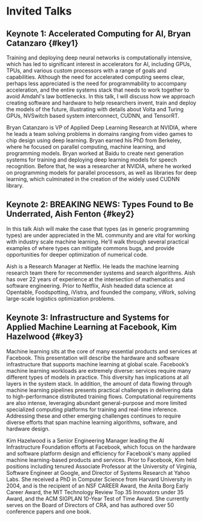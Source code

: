 # Invited Talks

## Keynote 1: Accelerated Computing for AI, Bryan Catanzaro {#key1}

Training and deploying deep neural networks is computationally intensive, which has led to significant interest in accelerators for AI, including GPUs, TPUs, and various custom processors with a range of goals and capabilities. Although the need for accelerated computing seems clear, perhaps less appreciated is the need for programmability to accompany acceleration, and the entire systems stack that needs to work together to avoid Amdahl's law bottlenecks. In this talk, I will discuss how we approach creating software and hardware to help researchers invent, train and deploy the models of the future, illustrating with details about Volta and Turing GPUs, NVSwitch based system interconnect, CUDNN, and TensorRT.

Bryan Catanzaro is VP of Applied Deep Learning Research at NVIDIA, where he leads a team solving problems in domains ranging from video games to chip design using deep learning. Bryan earned his PhD from Berkeley, where he focused on parallel computing, machine learning, and programming models. Bryan worked at Baidu to create next generation systems for training and deploying deep learning models for speech recognition. Before that, he was a researcher at NVIDIA, where he worked on programming models for parallel processors, as well as libraries for deep learning, which culminated in the creation of the widely used CUDNN library.


## Keynote 2: BREAKING NEWS: Types Found to Be Underrated, Aish Fenton {#key2}

In this talk Aish will make the case that types (as in generic programming types) are under appreciated in the ML community and are vital for working with industry scale machine learning. He'll walk through several practical examples of where types can mitigate commons bugs, and provide opportunities for deeper optimization of numerical code.

Aish is a Research Manager at Netflix. He leads the machine learning research team there for recommender systems and search algorithms. Aish has over 22 years of experience at the intersection of mathematics and software engineering. Prior to Netflix, Aish headed data science at Opentable, Foodspotting, iVistra, and founded the company, vWork, solving large-scale logistics optimization problems.


## Keynote 3: Infrastructure and Systems for Applied Machine Learning at Facebook, Kim Hazelwood {#key3}

Machine learning sits at the core of many essential products and services at Facebook. This presentation will describe the hardware and software infrastructure that supports machine learning at global scale. Facebook’s machine learning workloads are extremely diverse: services require many different types of models in practice. This diversity has implications at all layers in the system stack. In addition, the amount of data flowing through machine learning pipelines presents practical challenges in delivering data to high-performance distributed training flows. Computational requirements are also intense, leveraging abundant general-purpose and more limited specialized computing platforms for training and real-time inference. Addressing these and other emerging challenges continues to require diverse efforts that span machine learning algorithms, software, and hardware design.

Kim Hazelwood is a Senior Engineering Manager leading the AI Infrastructure Foundation efforts at Facebook, which focus on the hardware and software platform design and efficiency for Facebook's many applied machine learning-based products and services. Prior to Facebook, Kim held positions including tenured Associate Professor at the University of Virginia, Software Engineer at Google, and Director of Systems Research at Yahoo Labs. She received a PhD in Computer Science from Harvard University in 2004, and is the recipient of an NSF CAREER Award, the Anita Borg Early Career Award, the MIT Technology Review Top 35 Innovators under 35 Award, and the ACM SIGPLAN 10-Year Test of Time Award. She currently serves on the Board of Directors of CRA, and has authored over 50 conference papers and one book.
